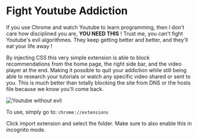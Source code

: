 # Fight Youtube Addiction

If you use Chrome and watch Youtube to learn programming, then I don't care how disciplined you are, **YOU NEED THIS** ! Trust me, you can't fight Youtube's evil algorithmes. They keep getting better and better, and they'll eat your life away !

By injecting CSS this very simple extension is able to block recommendations from the home page, the right side bar, and the video player at the end. Making it possible to quit your addiction while still being able to research your tutorials or watch any specific video shared or sent to you. This is much better than totally blocking the site from DNS or the hosts file because we know you'll come back.

![Youtube without evil](http://image.noelshack.com/fichiers/2018/19/6/1526093905-freedom.jpg)


To use, simply go to:  `chrome://extensions`

Click import extension and select the folder.
Make sure to also enable this in incognito mode.
